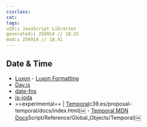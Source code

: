 ```yaml
---
cssclass:
cat:
tags:
uID:: JavaScript Libraries
generated:: 250914 // 18.25
mod:: 250914 // 18.41
---
```



## Date & Time

-  [Luxon](https://moment.github.io/luxon/#/)
			- [Luxon Formatting](https://moment.github.io/luxon/#/formatting)
-  [Day.js](https://day.js.org/)
-  [date-fns](https://date-fns.org/)
-  [js-joda](https://js-joda.github.io/js-joda/)
-  ==experimental==  | [Temporal](https://tc39.es/proposal-temporal/docs/index.html)c39.es/proposal-temporal/docs/index.html)￼
		- [Temporal MDN Docs](https://developer.mozilla.org/en-US/docs/Web/JavaScript/Reference/Global_Objects/Temporal)Script/Reference/Global_Objects/Temporal)￼
